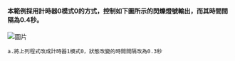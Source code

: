 #### 本範例採用計時器0模式0的方式，控制如下圖所示的閃爍燈號輸出，而其時間間隔為0.4秒。
![圖片](https://user-images.githubusercontent.com/103128273/188278177-0fd2a643-8604-4cd6-b105-afc05f589b79.png)

    a.將上列程式改成計時器1模式0，狀態改變的時間間隔改為0.3秒
